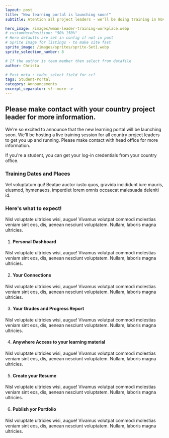 ```yaml
---
layout: post
title: "New learning portal is launching soon!"
subtitle: Atention all project leaders - we'll be doing training in November. Please book your session.

hero_image: /images/wman-leader-training-workplace.webp
# customHeroPosition: "50% 150%"
# Hero defaults are set in config if not in post
# Sprite Image for listings - to make site fast
sprite_image: /images/sprites/sprite-Set1.webp
sprite_selection_number: 8

# If the author is team member then select from datafile
author: Christa

# Post meta : todo: select field for cc?
tags: Student-Portal
category: Announcements
excerpt_separator: <!--more-->
---
```


## Please make contact with your country project leader for more information.

We're so excited to announce that the new learning portal will be launching soon.  We'll be hosting a live training session for all country project leaders to get you up and running.  Please make contact with head office for more information.<!--more-->

If you're a student, you can get your log-in credentials from your country office.

### Training Dates and Places
Vel voluptatum qui! Beatae auctor iusto quos, gravida incididunt iure mauris, eiusmod, hymenaeos, imperdiet lorem omnis occaecat malesuada deleniti id.

### Here's what to expect!
Nisl voluptate ultricies wisi, augue! Vivamus volutpat commodi molestias veniam sint eos, dis, aenean nesciunt voluptatem. Nullam, laboris magna ultricies.

1. #### Personal Dashboard
Nisl voluptate ultricies wisi, augue! Vivamus volutpat commodi molestias veniam sint eos, dis, aenean nesciunt voluptatem. Nullam, laboris magna ultricies.

2. #### Your Connections
Nisl voluptate ultricies wisi, augue! Vivamus volutpat commodi molestias veniam sint eos, dis, aenean nesciunt voluptatem. Nullam, laboris magna ultricies.

3. #### Your Grades and Progress Report
Nisl voluptate ultricies wisi, augue! Vivamus volutpat commodi molestias veniam sint eos, dis, aenean nesciunt voluptatem. Nullam, laboris magna ultricies.

4. #### Anywhere Access to your learning material
Nisl voluptate ultricies wisi, augue! Vivamus volutpat commodi molestias veniam sint eos, dis, aenean nesciunt voluptatem. Nullam, laboris magna ultricies.

5. #### Create your Resume
Nisl voluptate ultricies wisi, augue! Vivamus volutpat commodi molestias veniam sint eos, dis, aenean nesciunt voluptatem. Nullam, laboris magna ultricies.

6. #### Publish yor Portfolio
Nisl voluptate ultricies wisi, augue! Vivamus volutpat commodi molestias veniam sint eos, dis, aenean nesciunt voluptatem. Nullam, laboris magna ultricies.